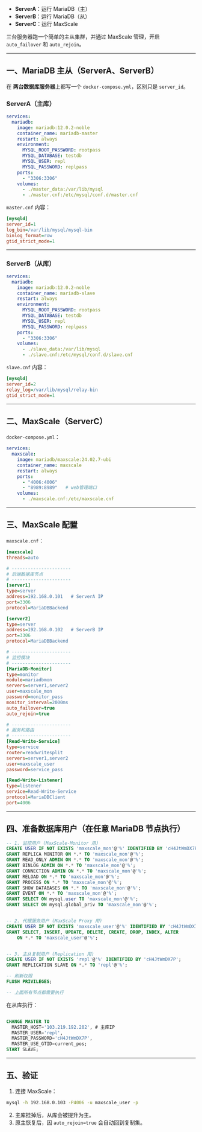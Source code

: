 * **ServerA**：运行 MariaDB（主）
* **ServerB**：运行 MariaDB（从）
* **ServerC**：运行 MaxScale

三台服务器跑一个简单的主从集群，并通过 MaxScale 管理，开启 `auto_failover` 和 `auto_rejoin`。

---

## 一、MariaDB 主从（ServerA、ServerB）

在 **两台数据库服务器**上都写一个 `docker-compose.yml`，区别只是 `server_id`。

### ServerA（主库）

```yaml
services:
  mariadb:
    image: mariadb:12.0.2-noble
    container_name: mariadb-master
    restart: always
    environment:
      MYSQL_ROOT_PASSWORD: rootpass
      MYSQL_DATABASE: testdb
      MYSQL_USER: repl
      MYSQL_PASSWORD: replpass
    ports:
      - "3306:3306"
    volumes:
      - ./master_data:/var/lib/mysql
      - ./master.cnf:/etc/mysql/conf.d/master.cnf
```

`master.cnf` 内容：

```ini
[mysqld]
server_id=1
log_bin=/var/lib/mysql/mysql-bin
binlog_format=row
gtid_strict_mode=1
```

---

### ServerB（从库）

```yaml
services:
  mariadb:
    image: mariadb:12.0.2-noble
    container_name: mariadb-slave
    restart: always
    environment:
      MYSQL_ROOT_PASSWORD: rootpass
      MYSQL_DATABASE: testdb
      MYSQL_USER: repl
      MYSQL_PASSWORD: replpass
    ports:
      - "3306:3306"
    volumes:
      - ./slave_data:/var/lib/mysql
      - ./slave.cnf:/etc/mysql/conf.d/slave.cnf
```

`slave.cnf` 内容：

```ini
[mysqld]
server_id=2
relay_log=/var/lib/mysql/relay-bin
gtid_strict_mode=1
```

---

## 二、MaxScale（ServerC）

`docker-compose.yml`：

```yaml
services:
  maxscale:
    image: mariadb/maxscale:24.02.7-ubi
    container_name: maxscale
    restart: always
    ports:
      - "4006:4006"
      - "8989:8989"   # web管理端口
    volumes:
      - ./maxscale.cnf:/etc/maxscale.cnf
```

---

## 三、MaxScale 配置

`maxscale.cnf`：

```ini
[maxscale]
threads=auto

# ----------------------
# 后端数据库节点
# ----------------------
[server1]
type=server
address=192.168.0.101   # ServerA IP
port=3306
protocol=MariaDBBackend

[server2]
type=server
address=192.168.0.102   # ServerB IP
port=3306
protocol=MariaDBBackend

# ----------------------
# 监控模块
# ----------------------
[MariaDB-Monitor]
type=monitor
module=mariadbmon
servers=server1,server2
user=maxscale_mon
password=monitor_pass
monitor_interval=2000ms
auto_failover=true
auto_rejoin=true

# ----------------------
# 服务和路由
# ----------------------
[Read-Write-Service]
type=service
router=readwritesplit
servers=server1,server2
user=maxscale_user
password=service_pass

[Read-Write-Listener]
type=listener
service=Read-Write-Service
protocol=MariaDBClient
port=4006
```

---

## 四、准备数据库用户（在任意 MariaDB 节点执行）

```sql
-- 1. 监控用户 (MaxScale-Monitor 用)
CREATE USER IF NOT EXISTS 'maxscale_mon'@'%' IDENTIFIED BY 'cH4JtWmDX7P';
GRANT REPLICA MONITOR ON *.* TO 'maxscale_mon'@'%';
GRANT READ_ONLY ADMIN ON *.* TO 'maxscale_mon'@'%';
GRANT BINLOG ADMIN ON *.* TO 'maxscale_mon'@'%';
GRANT CONNECTION ADMIN ON *.* TO 'maxscale_mon'@'%';
GRANT RELOAD ON *.* TO 'maxscale_mon'@'%';
GRANT PROCESS ON *.* TO 'maxscale_mon'@'%';
GRANT SHOW DATABASES ON *.* TO 'maxscale_mon'@'%';
GRANT EVENT ON *.* TO 'maxscale_mon'@'%';
GRANT SELECT ON mysql.user TO 'maxscale_mon'@'%';
GRANT SELECT ON mysql.global_priv TO 'maxscale_mon'@'%';


-- 2. 代理服务用户 (MaxScale Proxy 用)
CREATE USER IF NOT EXISTS 'maxscale_user'@'%' IDENTIFIED BY 'cH4JtWmDX7P';
GRANT SELECT, INSERT, UPDATE, DELETE, CREATE, DROP, INDEX, ALTER
    ON *.* TO 'maxscale_user'@'%';


-- 3. 主从复制用户 (Replication 用)
CREATE USER IF NOT EXISTS 'repl'@'%' IDENTIFIED BY 'cH4JtWmDX7P';
GRANT REPLICATION SLAVE ON *.* TO 'repl'@'%';

-- 刷新权限
FLUSH PRIVILEGES;

-- 上面所有节点都需要执行
```

在从库执行：

```sql

CHANGE MASTER TO
  MASTER_HOST='103.219.192.202', # 主库IP
  MASTER_USER='repl',
  MASTER_PASSWORD='cH4JtWmDX7P',
  MASTER_USE_GTID=current_pos;
START SLAVE;
```

---

## 五、验证

1. 连接 MaxScale：

```bash
mysql -h 192.168.0.103 -P4006 -u maxscale_user -p
```

2. 主库挂掉后，从库会被提升为主。
3. 原主恢复后，因 `auto_rejoin=true` 会自动回到复制集。
